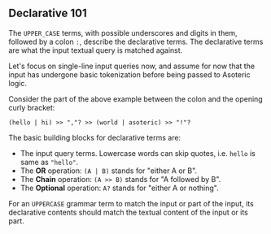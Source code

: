 ## Declarative 101

The `UPPER_CASE` terms, with possible underscores and digits in them, followed by a colon `:`, describe the declarative terms. The declarative terms are what the input textual query is matched against.

Let's focus on single-line input queries now, and assume for now that the input has undergone basic tokenization before being passed to Asoteric logic.

Consider the part of the above example between the colon and the opening curly bracket:

`(hello | hi) >> ","? >> (world | asoteric) >> "!"?`

The basic building blocks for declarative terms are:

* The input query terms. Lowercase words can skip quotes, i.e. `hello` is same as `"hello"`.
* The **OR** operation: `(A | B)` stands for "either A or B".
* The **Chain** operation: `(A >> B)` stands for "A followed by B".
* The **Optional** operation: `A?` stands for "either A or nothing".

For an `UPPERCASE` grammar term to match the input or part of the input, its declarative contents should match the textual content of the input or its part.
